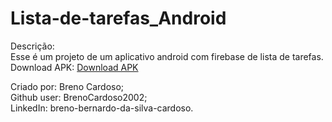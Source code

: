 # Lista-de-tarefas_Android
Descrição:  
Esse é um projeto de um aplicativo android com firebase de lista de tarefas.  
Download APK: <a href="https://github.com/BrenoCardoso2002/Lista-de-tarefas_Android/blob/main/app-debug.apk" download> Download APK </a>

Criado por: Breno Cardoso;  
Github user: BrenoCardoso2002;  
LinkedIn: breno-bernardo-da-silva-cardoso.
